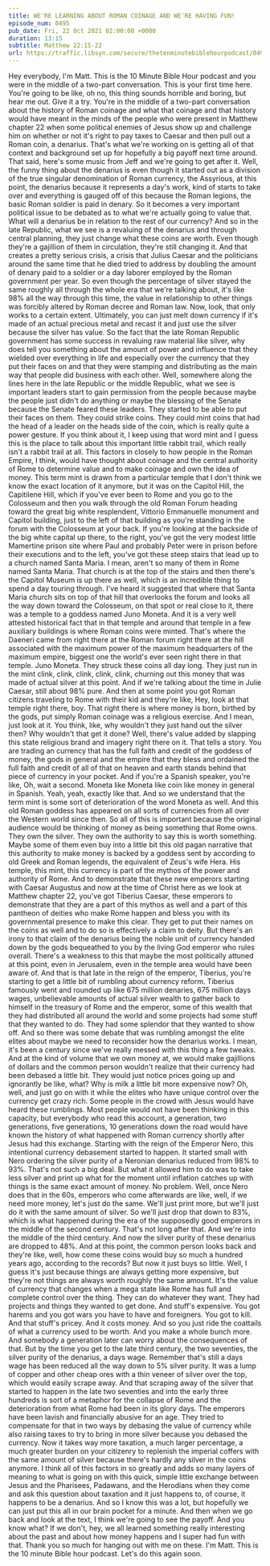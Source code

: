 ```yaml
---
title: WE'RE LEARNING ABOUT ROMAN COINAGE AND WE'RE HAVING FUN!
episode_num: 0495
pub_date: Fri, 22 Oct 2021 02:00:00 +0000
duration: 13:15
subtitle: Matthew 22:15-22
url: https://traffic.libsyn.com/secure/thetenminutebiblehourpodcast/0495_-_WERE_LEARNING_ABOUT_ROMAN_COINAGE_AND_WERE_HAVING_FUN.mp3
---
```


 Hey everybody, I'm Matt. This is the 10 Minute Bible Hour podcast and you were in the middle of a two-part conversation. This is your first time here. You're going to be like, oh no, this thing sounds horrible and boring, but hear me out. Give it a try. You're in the middle of a two-part conversation about the history of Roman coinage and what that coinage and that history would have meant in the minds of the people who were present in Matthew chapter 22 when some political enemies of Jesus show up and challenge him on whether or not it's right to pay taxes to Caesar and then pull out a Roman coin, a denarius. That's what we're working on is getting all of that context and background set up for hopefully a big payoff next time around. That said, here's some music from Jeff and we're going to get after it. Well, the funny thing about the denarius is even though it started out as a division of the true singular denomination of Roman currency, the Assyrious, at this point, the denarius because it represents a day's work, kind of starts to take over and everything is gauged off of this because the Roman legions, the basic Roman soldier is paid in denary. So it becomes a very important political issue to be debated as to what we're actually going to value that. What will a denarius be in relation to the rest of our currency? And so in the late Republic, what we see is a revaluing of the denarius and through central planning, they just change what these coins are worth. Even though they're a gajillion of them in circulation, they're still changing it. And that creates a pretty serious crisis, a crisis that Julius Caesar and the politicians around the same time that he died tried to address by doubling the amount of denary paid to a soldier or a day laborer employed by the Roman government per year. So even though the percentage of silver stayed the same roughly all through the whole era that we're talking about, it's like 98% all the way through this time, the value in relationship to other things was forcibly altered by Roman decree and Roman law. Now, look, that only works to a certain extent. Ultimately, you can just melt down currency if it's made of an actual precious metal and recast it and just use the silver because the silver has value. So the fact that the late Roman Republic government has some success in revaluing raw material like silver, why does tell you something about the amount of power and influence that they wielded over everything in life and especially over the currency that they put their faces on and that they were stamping and distributing as the main way that people did business with each other. Well, somewhere along the lines here in the late Republic or the middle Republic, what we see is important leaders start to gain permission from the people because maybe the people just didn't do anything or maybe the blessing of the Senate because the Senate feared these leaders. They started to be able to put their faces on them. They could strike coins. They could mint coins that had the head of a leader on the heads side of the coin, which is really quite a power gesture. If you think about it, I keep using that word mint and I guess this is the place to talk about this important little rabbit trail, which really isn't a rabbit trail at all. This factors in closely to how people in the Roman Empire, I think, would have thought about coinage and the central authority of Rome to determine value and to make coinage and own the idea of money. This term mint is drawn from a particular temple that I don't think we know the exact location of it anymore, but it was on the Capitol Hill, the Capitilene Hill, which if you've ever been to Rome and you go to the Colosseum and then you walk through the old Roman Forum heading toward the great big white resplendent, Vittorio Emmanuelle monument and Capitol building, just to the left of that building as you're standing in the forum with the Colosseum at your back. If you're looking at the backside of the big white capital up there, to the right, you've got the very modest little Mamertine prison site where Paul and probably Peter were in prison before their executions and to the left, you've got these steep stairs that lead up to a church named Santa Maria. I mean, aren't so many of them in Rome named Santa Maria. That church is at the top of the stairs and then there's the Capitol Museum is up there as well, which is an incredible thing to spend a day touring through. I've heard it suggested that where that Santa Maria church sits on top of that hill that overlooks the forum and looks all the way down toward the Colosseum, on that spot or real close to it, there was a temple to a goddess named Juno Moneta. And it is a very well attested historical fact that in that temple and around that temple in a few auxiliary buildings is where Roman coins were minted. That's where the Daeneri came from right there at the Roman forum right there at the hill associated with the maximum power of the maximum headquarters of the maximum empire, biggest one the world's ever seen right there in that temple. Juno Moneta. They struck these coins all day long. They just run in the mint clink, clink, clink, clink, clink, churning out this money that was made of actual silver at this point. And if we're talking about the time in Julie Caesar, still about 98% pure. And then at some point you got Roman citizens traveling to Rome with their kid and they're like, Hey, look at that temple right there, boy. That right there is where money is born, birthed by the gods, put simply Roman coinage was a religious exercise. And I mean, just look at it. You think, like, why wouldn't they just hand out the silver then? Why wouldn't that get it done? Well, there's value added by slapping this state religious brand and imagery right there on it. That tells a story. You are trading an currency that has the full faith and credit of the goddess of money, the gods in general and the empire that they bless and ordained the full faith and credit of all of that on heaven and earth stands behind that piece of currency in your pocket. And if you're a Spanish speaker, you're like, Oh, wait a second. Moneta like Moneta like coin like money in general in Spanish. Yeah, yeah, exactly like that. And so we understand that the term mint is some sort of deterioration of the word Moneta as well. And this old Roman goddess has appeared on all sorts of currencies from all over the Western world since then. So all of this is important because the original audience would be thinking of money as being something that Rome owns. They own the silver. They own the authority to say this is worth something. Maybe some of them even buy into a little bit this old pagan narrative that this authority to make money is backed by a goddess sent by according to old Greek and Roman legends, the equivalent of Zeus's wife Hera. His temple, this mint, this currency is part of the mythos of the power and authority of Rome. And to demonstrate that these new emperors starting with Caesar Augustus and now at the time of Christ here as we look at Matthew chapter 22, you've got Tiberius Caesar, these emperors to demonstrate that they are a part of this mythos as well and a part of this pantheon of deities who make Rome happen and bless you with its governmental presence to make this clear. They get to put their names on the coins as well and to do so is effectively a claim to deity. But there's an irony to that claim of the denarius being the noble unit of currency handed down by the gods bequeathed to you by the living God emperor who rules overall. There's a weakness to this that maybe the most politically attuned at this point, even in Jerusalem, even in the temple area would have been aware of. And that is that late in the reign of the emperor, Tiberius, you're starting to get a little bit of rumbling about currency reform. Tiberius famously went and rounded up like 675 million denaries, 675 million days wages, unbelievable amounts of actual silver wealth to gather back to himself in the treasury of Rome and the emperor, some of this wealth that they had distributed all around the world and some projects had some stuff that they wanted to do. They had some splendor that they wanted to show off. And so there was some debate that was rumbling amongst the elite elites about maybe we need to reconsider how the denarius works. I mean, it's been a century since we've really messed with this thing a few tweaks. And at the kind of volume that we own money at, we would make gajillions of dollars and the common person wouldn't realize that their currency had been debased a little bit. They would just notice prices going up and ignorantly be like, what? Why is milk a little bit more expensive now? Oh, well, and just go on with it while the elites who have unique control over the currency get crazy rich. Some people in the crowd with Jesus would have heard these rumblings. Most people would not have been thinking in this capacity, but everybody who read this account, a generation, two generations, five generations, 10 generations down the road would have known the history of what happened with Roman currency shortly after Jesus had this exchange. Starting with the reign of the Emperor Nero, this intentional currency debasement started to happen. It started small with Nero ordering the silver purity of a Neronian denarius reduced from 98% to 93%. That's not such a big deal. But what it allowed him to do was to take less silver and print up what for the moment until inflation catches up with things is the same exact amount of money. No problem. Well, once Nero does that in the 60s, emperors who come afterwards are like, well, if we need more money, let's just do the same. We'll just print more, but we'll just do it with the same amount of silver. So we'll just drop that down to 83%, which is what happened during the era of the supposedly good emperors in the middle of the second century. That's not long after that. And we're into the middle of the third century. And now the silver purity of these denarius are dropped to 48%. And at this point, the common person looks back and they're like, well, how come these coins would buy so much a hundred years ago, according to the records? But now it just buys so little. Well, I guess it's just because things are always getting more expensive, but they're not things are always worth roughly the same amount. It's the value of currency that changes when a mega state like Rome has full and complete control over the thing. They can do whatever they want. They had projects and things they wanted to get done. And stuff's expensive. You got harems and you got wars you have to have and foreigners. You got to kill. And that stuff's pricey. And it costs money. And so you just ride the coattails of what a currency used to be worth. And you make a whole bunch more. And somebody a generation later can worry about the consequences of that. But by the time you get to the late third century, the two seventies, the silver purity of the denarius, a days wage. Remember that's still a days wage has been reduced all the way down to 5% silver purity. It was a lump of copper and other cheap ores with a thin veneer of silver over the top, which would easily scrape away. And that scraping away of the silver that started to happen in the late two seventies and into the early three hundreds is sort of a metaphor for the collapse of Rome and the deterioration from what Rome had been in its glory days. The emperors have been lavish and financially abusive for an age. They tried to compensate for that in two ways by debasing the value of currency while also raising taxes to try to bring in more silver because you debased the currency. Now it takes way more taxation, a much larger percentage, a much greater burden on your citizenry to replenish the imperial coffers with the same amount of silver because there's hardly any silver in the coins anymore. I think all of this factors in so greatly and adds so many layers of meaning to what is going on with this quick, simple little exchange between Jesus and the Pharisees, Padawans, and the Herodians when they come and ask this question about taxation and it just happens to, of course, it happens to be a denarius. And so I know this was a lot, but hopefully we can just put this all in our brain pocket for a minute. And then when we go back and look at the text, I think we're going to see the payoff. And you know what? If we don't, hey, we all learned something really interesting about the past and about how money happens and I super had fun with that. Thank you so much for hanging out with me on these. I'm Matt. This is the 10 minute Bible hour podcast. Let's do this again soon.